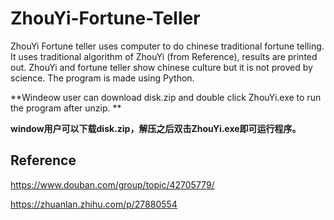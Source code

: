 # ZhouYi-Fortune-Teller
ZhouYi Fortune teller uses computer to do chinese traditional fortune telling. It uses traditional algorithm of ZhouYi (from Reference), results are printed out. 
ZhouYi and fortune teller show chinese culture but it is not proved by science.
The program is made using Python.

**Windeow user can download disk.zip and double click ZhouYi.exe to run the program after unzip. **

**window用户可以下载disk.zip，解压之后双击ZhouYi.exe即可运行程序。**
## Reference
https://www.douban.com/group/topic/42705779/

https://zhuanlan.zhihu.com/p/27880554
